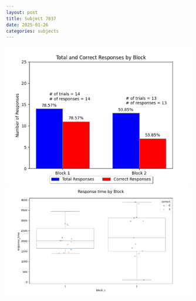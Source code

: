 ```yaml
---
layout: post
title: Subject 7037
date: 2025-01-26
categories: subjects
---
```


![](data/7037/run-9/7037_ATS_responses.png)
![](data/7037/run-9/7037_ATS_rt.png)
